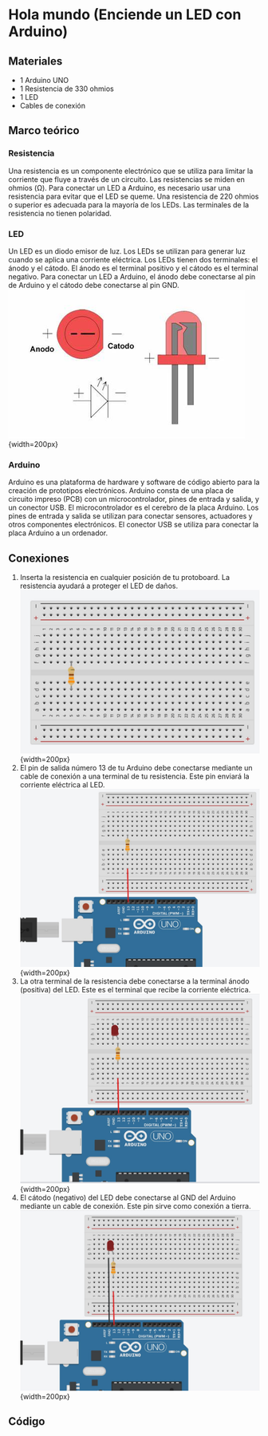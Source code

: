 # Hola mundo (Enciende un LED con Arduino)

## Materiales

- 1 Arduino UNO
- 1 Resistencia de 330 ohmios
- 1 LED
- Cables de conexión

## Marco teórico

### Resistencia

Una resistencia es un componente electrónico que se utiliza para limitar la corriente que fluye a través de un circuito. Las resistencias se miden en ohmios (Ω). Para conectar un LED a Arduino, es necesario usar una resistencia para evitar que el LED se queme. Una resistencia de 220 ohmios o superior es adecuada para la mayoría de los LEDs. Las terminales de la resistencia no tienen polaridad.

### LED

Un LED es un diodo emisor de luz. Los LEDs se utilizan para generar luz cuando se aplica una corriente eléctrica. Los LEDs tienen dos terminales: el ánodo y el cátodo. El ánodo es el terminal positivo y el cátodo es el terminal negativo. Para conectar un LED a Arduino, el ánodo debe conectarse al pin de Arduino y el cátodo debe conectarse al pin GND.
![Led](img/imagen%20led.jpg){width=200px}

### Arduino

Arduino es una plataforma de hardware y software de código abierto para la creación de prototipos electrónicos. Arduino consta de una placa de circuito impreso (PCB) con un microcontrolador, pines de entrada y salida, y un conector USB. El microcontrolador es el cerebro de la placa Arduino. Los pines de entrada y salida se utilizan para conectar sensores, actuadores y otros componentes electrónicos. El conector USB se utiliza para conectar la placa Arduino a un ordenador.

## Conexiones

1. Inserta la resistencia en cualquier posición de tu protoboard. La resistencia ayudará a proteger el LED de daños.
![Imagen01](img/Imagen01.jpg){width=200px}
2. El pin de salida número 13 de tu Arduino debe conectarse mediante un cable de conexión a una terminal de tu resistencia. Este pin enviará la corriente eléctrica al LED.
![Imagen2](img/Imagen2.jpg){width=200px}
3. La otra terminal de la resistencia debe conectarse a la terminal ánodo (positiva) del LED. Este es el terminal que recibe la corriente eléctrica.
![Imagen3](img/Imagen3.jpg){width=200px}
4. El cátodo (negativo) del LED debe conectarse al GND del Arduino mediante un cable de conexión. Este pin sirve como conexión a tierra.
![Imagen4](img/Imagen4.jpg){width=200px}

## Código
